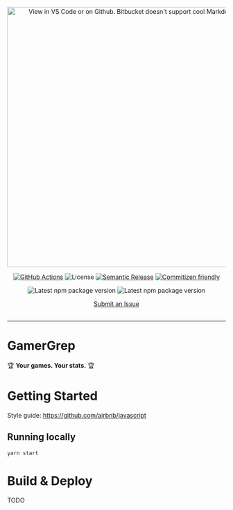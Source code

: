 <p align="center"><img src="./assets/img/banner.png" width="600" alt="View in VS Code or on Github. Bitbucket doesn't support cool Markdown stuff."></p>

<div align="center">

[![GitHub Actions](https://img.shields.io/badge/GitHub_Actions_CI-passing-brightgreen?style=flat-square&logo=GitHub)]()
![License](https://img.shields.io/badge/License-Proprietary-blue?style=flat-square)
[![Semantic Release](https://img.shields.io/badge/%20%20%F0%9F%93%A6%F0%9F%9A%80-semantic--release-e10079.svg?style=flat-square)](https://github.com/semantic-release/semantic-release)
[![Commitizen friendly](https://img.shields.io/badge/Commitizen-friendly-blue.svg?style=flat-square)](http://commitizen.github.io/cz-cli/)

</div>
<div align="center">

![Latest npm package version](https://img.shields.io/badge/NPM%40stable-1.0.0-blue?logo=npm&style=flat-square)
![Latest npm package version](https://img.shields.io/badge/NPM%40beta-2.0.0-orange?logo=npm&style=flat-square)

</div>
<div align="center">

<p align="center">
  <a href="https://github.com/GitMazzone/wowza/issues">Submit an Issue</a>
  <br>
  <br>
</p>

</div>

<hr>

# GamerGrep

🏆 **Your games. Your stats.** 🏆

# Getting Started

Style guide: https://github.com/airbnb/javascript

## Running locally

```bash
yarn start
```

# Build & Deploy

TODO
